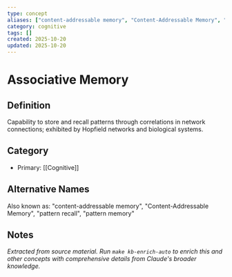 ```yaml
---
type: concept
aliases: ["content-addressable memory", "Content-Addressable Memory", "pattern recall", "pattern memory"]
category: cognitive
tags: []
created: 2025-10-20
updated: 2025-10-20
---
```


# Associative Memory

## Definition

Capability to store and recall patterns through correlations in network connections; exhibited by Hopfield networks and biological systems.

## Category

- Primary: [[Cognitive]]

## Alternative Names

Also known as: "content-addressable memory", "Content-Addressable Memory", "pattern recall", "pattern memory"

## Notes

*Extracted from source material. Run `make kb-enrich-auto` to enrich this and other concepts with comprehensive details from Claude's broader knowledge.*
